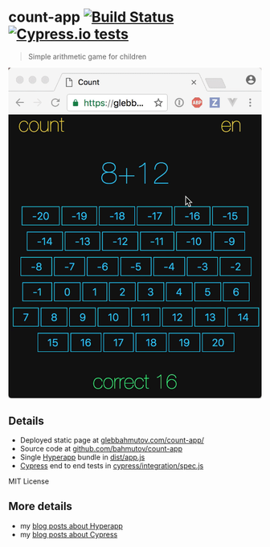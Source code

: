 # count-app [![Build Status](https://travis-ci.org/bahmutov/count-app.svg?branch=master)](https://travis-ci.org/bahmutov/count-app) [![Cypress.io tests](https://img.shields.io/badge/cypress.io-tests-green.svg?style=flat-square)](https://dashboard.cypress.io/#/projects/bhkufw/runs)

> Simple arithmetic game for children

![count-app](images/count-app.gif)

## Details

- Deployed static page at [glebbahmutov.com/count-app/](https://glebbahmutov.com/count-app/)
- Source code at [github.com/bahmutov/count-app](https://github.com/bahmutov/count-app)
- Single [Hyperapp](https://hyperapp.js.org/) bundle in [dist/app.js](dist/app.js)
- [Cypress](https://www.cypress.io) end to end tests in [cypress/integration/spec.js](cypress/integration/spec.js)

MIT License

## More details

- my [blog posts about Hyperapp](https://glebbahmutov.com/blog/tags/hyperapp/)
- my [blog posts about Cypress](https://glebbahmutov.com/blog/tags/cypress/)
